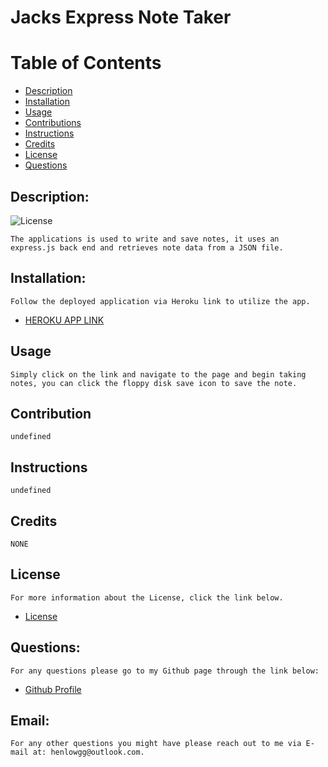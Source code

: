 # Jacks Express Note Taker

# Table of Contents



- [Description](#description)
- [Installation](#installation)
- [Usage](#usage)
- [Contributions](#contributions)
- [Instructions](#instructions)
- [Credits](#credits)
- [License](#license)
- [Questions](#questions)

## Description:
![License](https://img.shields.io/badge/License-MIT-blue.svg "License Badge")

    The applications is used to write and save notes, it uses an express.js back end and retrieves note data from a JSON file.
## Installation:
    Follow the deployed application via Heroku link to utilize the app.

- [HEROKU APP LINK](https://jacks-express-note-taker.herokuapp.com/)

## Usage
    Simply click on the link and navigate to the page and begin taking notes, you can click the floppy disk save icon to save the note.

## Contribution
    undefined

## Instructions
    undefined

## Credits
    NONE

## License
    For more information about the License, click the link below.

- [License](https://opensource.org/licenses/MIT)

## Questions:
    For any questions please go to my Github page through the link below:

- [Github Profile](https://github.com/henlowgg)

## Email:
    For any other questions you might have please reach out to me via E-mail at: henlowgg@outlook.com.
